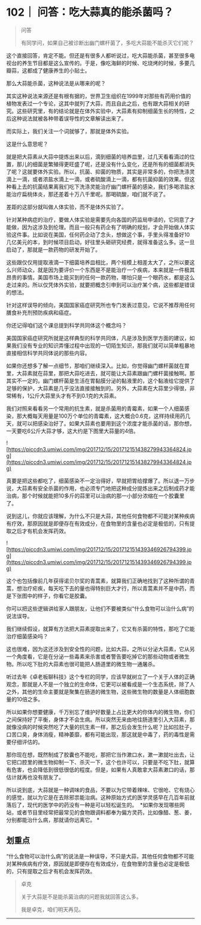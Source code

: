 # 102｜ 问答：吃大蒜真的能杀菌吗？

> 问答
> 
> 有同学问，如果自己被诊断出幽门螺杆菌了，多吃大蒜能不能杀灭它们呢？

这个直接回答，肯定不能。但还是有很多人都听说过，吃大蒜能杀菌，甚至很多电视台的养生节目都是这么宣传的。于是，像吃海鲜的时候、吃烧烤的时候，多要几瓣蒜，这都成了健康养生的小贴士。

那么大蒜能杀菌，这种说法是从哪来的呢？

其实这种说法来源还是有根有据的，世界卫生组织在1999年对那些有药用价值的植物发表过一个专论，这其中就列了大蒜，而且自此之后，也有跟大蒜相关的研究。这些研究里，有的结论就是在体外实验中，大蒜素有抑制细菌生长的特性，之后这种说法就被各种带着误导性的文章解读出来了。

而实际上，我们关注一个词就够了，那就是体外实验。

这是什么意思呢？

就是把大蒜素从大蒜中提炼出来以后，滴到细菌的培养皿里，过几天看看滴过的位置，那儿的细菌是繁殖得更旺盛了呢，还是没有什么变化，还是所有的细菌都消失了呢？这就要体外实验。所以，抗菌、抑菌的物质，其实是非常多的，你把洗涤灵滴上一滴，或者浓盐水滴上一滴，或者硫酸滴上一滴，都有抗菌抑菌的效果。但这种看上去的抗菌结果离我们吃下洗涤灵能治疗幽门螺杆菌的感染，我们多喝浓盐水能治疗扁桃体炎，那还差着十万八千里呢。那喝硫酸，咱们就不说了。

差距的这部分就叫做人体实验，而不是体外实验了。

针对某种病症的治疗，要做人体实验是需要先向各国的药监局申请的，它同意了才能做，因为这涉及到伦理。而且一般只有药企有了明确的规划，才会开始做人体实验这件事。比如说在美国，任何药企动了念头，想做这个事，手里头得准备好10几亿美元的本，到时候项目启动，好往里头砸研究经费，就得准备这么多。这一旦启动了，那就是一款药物的研发开始了。

这些跟仅仅用提取液滴一下细菌培养皿相比，两个规模上相差太大了，之所以要这么兴师动众，就是因为要评价一个东西是不是能治疗一个疾病，本来就是一件极其昂贵的事情。美国市场上能买到的任何一款药物，哪怕只是一个眼药水，都是这么走过来的。所以仅凭体外实验，就要把概念引申到可以治疗某个病，这些都是错误的想法。

针对这样误导的倾向，美国国家癌症研究所也专门发表过意见，它说不推荐用任何膳食补充剂预防疾病和癌症。

你还记得咱们这个课总提到科学共同体这个概念吗？

美国国家癌症研究所就是这样典型的科学共同体，凡是涉及到医学方面的建议，如果我们没有专业的知识弄懂过程中出现的一切陌生知识，那我们就可以简单粗暴地直接相信科学共同体说的那些内容。

如果你还想多了解一点细节，那咱们继续深入。比如，你觉得幽门螺杆菌就在胃里，大蒜素就在蒜里，那把大蒜吃进去，就可能让大蒜素跟幽门螺杆菌接触啊。那其实不一定的。幽门螺杆菌是生活在胃黏膜分泌的黏液里的，这个黏液给它提供了足够的保护，大蒜素是几乎没法直接接触到的。另外，大蒜素在大蒜里少得很，非常稀有，1公斤大蒜里头才有不到0.1克的大蒜素。

我们对照来看看另一个常用的抗生素，就是杀菌用的青霉素，如果一个人细菌感染，那大概每天用量是100万个单位的青霉素，这大概合0.6克，这样持续用药几天，就可以把感染治好了。如果大蒜素也要用到这个浓度才能杀菌的话，那你想，一天要吃6公斤大蒜才够，这大约是下图里大蒜量的4倍。

![https://piccdn3.umiwi.com/img/201712/15/201712151438279943364824.jpg](https://piccdn3.umiwi.com/img/201712/15/201712151438279943364824.jpg)

真要是把这些都吃了，细菌感染不一定治得好，早就把胃给撑爆了。所以退一万步说，大蒜素有安全杀菌的作用，也必须专门地把这种成分提炼出来之后制成药才能治病，那个时候就能把10多斤的蒜里可以治病的那一小部分浓缩在一个胶囊里了。

说到这儿，你就应该理解，为什么不只是大蒜，其他任何食物都不可能对某种疾病有疗效，那原因就是即便存在有效成分，在食物里的含量也必定是极低的，只有提取之后才有机会发挥药效。

![https://piccdn3.umiwi.com/img/201712/15/201712151439346926794399.jpg](https://piccdn3.umiwi.com/img/201712/15/201712151439346926794399.jpg)

这个也包括像前几年获得诺贝尔奖的青蒿素，就算我们正确地找到了这种所谓的青蒿，想治疗疟疾，每天吃下去的量也得特别巨大才行，所以青蒿素并不是中药，而是下张图中的样子，你看它是胶囊。

你可以把这些逻辑讲给家人跟朋友，让他们不要被类似“什么食物可以治什么病”的说法误导。

我们继续假设，就算有方法把大蒜素提取出来了，它又有杀菌的特性，那吃了它能治疗细菌感染吗？

这也很难，因为这还涉及到安全性的问题，比如大蒜，之所以分泌大蒜素，它从另一个角度看，它是在分泌一些毒素来杀害或者警告要吃掉它的那些动物或者微生物。所以吃下肚的大蒜素也很可能把人肠道里的微生物一通屠杀。

听过去年《卓老板聊科技》这个专栏的同学，应该早就树立了一个关于人体的正确观念，那就是人不是一个独立的生命体，它更可以被看成是一个生态系统，除了人之外，其他的生命主要就是聚集在肠道的微生物，这些微生物的数量是人体细胞数量的10倍之多。

所以如果你想要健康，千万别忘了维护好数量上占比更大的你体内的微生物，你们之间保持好了平衡，身体才不会生病。所以突然无来由地往肠道里引入大蒜素，那就像没病的时候突然吃了大量的抗生素一样，那之后会发生什么呢？比如拉肚子，口苦口臭，身体消瘦，精神萎靡，都有可能出现，那这就是中毒了，药的毒性是需要仔细评估的。

那你现在想，既然制成了胶囊也不能吃，那把它当作漱口水，漱一漱就吐出去，让它把口腔里的微生物抑制一下、杀灭一下，这个也许可以，只要是不吃下肚，就算有危害，也会降低到很低很低的程度。但是，如果有人真敢拿大蒜素漱口的话，那估计就再也没有朋友了。

所以说到底，大蒜就是一种调味的食品，不要以为它带着辣味、它很呛、它有烧心的感觉，就以为它是在去除邪祟能治病。这种原始方式的医学灵感早在几百年前就落后了，现代的医学中的药没有一种是可以轻松诞生的。  *如果你发现哪些网站，或者节目里经常把最常见的食物跟调料都奉为偏方灵药，比如像醋、葱、姜，分别都能治什么病，那就请你远离它。 *

## 划重点

“什么食物可以治什么病”的说法是一种误导，不只是大蒜，其他任何食物都不可能对某种疾病有疗效，原因就是即便存在有效成分，在食物里的含量也必定是极低的，只有提取之后才有机会发挥药效。

> 卓克
> 
> 关于大蒜是不是能杀菌治病的问题我就回答这么多。
> 
> 我是卓克，咱们明天再见。

---
